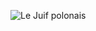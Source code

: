 ![Le Juif polonais](https://upload.wikimedia.org/wikipedia/commons/thumb/8/86/Pauline_Gracia_Beery_Mack_%281891-1974%29_%285493947511%29_-_Restoration.jpg/300px-Pauline_Gracia_Beery_Mack_%281891-1974%29_%285493947511%29_-_Restoration.jpg)